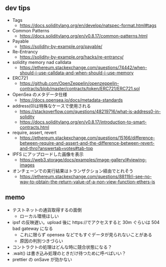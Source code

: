 ## dev tips

- Tags
  - https://docs.soliditylang.org/en/develop/natspec-format.html#tags
- Common Patterns
  - https://docs.soliditylang.org/en/v0.8.17/common-patterns.html
- Payable
  - https://solidity-by-example.org/payable/
- Re-Entrancy
  - https://solidity-by-example.org/hacks/re-entrancy/
- solidity memory nad calldata
  - https://ethereum.stackexchange.com/questions/74442/when-should-i-use-calldata-and-when-should-i-use-memory
- ERC721
  - https://github.com/OpenZeppelin/openzeppelin-contracts/blob/master/contracts/token/ERC721/ERC721.sol
- OpenSea のメタデータ仕様
  - https://docs.opensea.io/docs/metadata-standards
- address(0)は特殊なケースで使用される
  - https://stackoverflow.com/questions/48219716/what-is-address0-in-solidity
  - https://docs.soliditylang.org/en/v0.8.17/introduction-to-smart-contracts.html
- require, assert, revert
  - https://ethereum.stackexchange.com/questions/15166/difference-between-require-and-assert-and-the-difference-between-revert-and-thro?answertab=votes#tab-top
- IPFS にアップロードした画像を表示
  - https://web3.storage/docs/examples/image-gallery/#viewing-images
- オンチェーンでの実行結果はトランザクション経由でとれそう
  - https://ethereum.stackexchange.com/questions/88119/i-see-no-way-to-obtain-the-return-value-of-a-non-view-function-ethers-js

## memo

- テストネットの通貨取得するの面倒
  - ローカル環境ほしい
- ipsf の反映遅い。upload 後に https://でアクセスすると 30m ぐらいは 504 bad gateway になる
  - これに限らず opensea などでもすぐデータが見られないことがある
  - 原因の判別つきづらい
- コントラクトの処理はどんな時に競合状態になる？
- .wait() は書き込み処理のときだけ待つために呼べばいい？
- prettier の onSave が効かない
